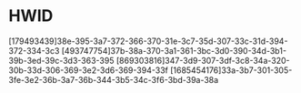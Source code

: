 # HWID
[179493439]38e-395-3a7-372-366-370-31e-3c7-35d-307-33c-31d-394-372-334-3c3
[493747754]37b-38a-370-3a1-361-3bc-3d0-390-34d-3b1-39b-3ed-39c-3d3-363-395
[869303816]347-3d9-307-3df-3c8-34a-320-30b-33d-306-369-3e2-3d6-369-394-33f
[1685454176]33a-3b7-301-305-3fe-3e2-36b-3a7-36b-344-3b5-34c-3f6-3bd-39a-38a
